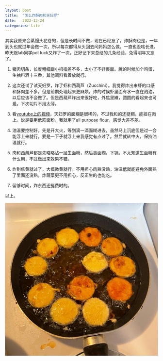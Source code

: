 ```yaml
---
layout: post
title:  "怎么炸酥肉和天妇罗"
date:   2022-12-24
categories: Life
---
```

其实我原来会蒸馒头花卷的，但是长时间不做，现在已经忘了。炸酥肉也是，一年到头也就过年会做一次，所以每次都得从头回去问妈妈怎么做，一直也没啥长进。昨天跟lab同学pot luck又炸了一次，正好记下来总结的几条经验，免得明年又忘了。

1. 猪肉切条，长度粗细跟小拇指差不多，太小了不好裹面。腌的时候加个鸡蛋，生抽料酒十三香，其他调料看着放就行。

2. 这次还试了试天妇罗，炸了虾和西葫芦（Zucchini）。我觉得炸出来虾的口感和酥肉差不多，但是前期处理起来更麻烦，炸的时候虾里面有水一直在溅油，以后应该不会做了。但是西葫芦炸出来很好吃，外焦里嫩，圆圆的看起来也可爱。下次切片不用太薄。

3. 看[youtube上的视频](https://www.youtube.com/watch?v=EgII5lWlJu0)，天妇罗的面糊是很稀的，不过我和的还挺稠，能挂在肉上。说是要用低筋面粉，我就用了all purpose flour，感觉大差不差。

4. 油温要控制好。先是开大火，等到滴一滴面糊进去，虽然马上沉底但是过一会能浮上来就行，要是一下子就浮上来我感觉有点过了。然后就转中火，保持油温就行。

5. 肉和西葫芦都是先略略沾一层生面粉，然后裹面糊，下锅。不太知道生面粉有什么用，不过做出来效果不错。

6. 炸到焦黄就过了，大概微黄就行。不用担心肉熟没熟，油温低就能避免外面熟了里面还没熟。炸蔬菜更不用担心，反正生的也能吃。

7. 留够时间，炸东西还挺费时的。

以上。

![cook_1](/image/cook_1.jpg)


